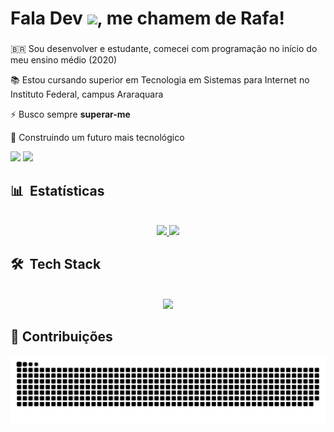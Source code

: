 <h1 align="left">Fala Dev <img src="https://raw.githubusercontent.com/kaueMarques/kaueMarques/master/hi.gif" height="30px">, me chamem de Rafa!</h1>
<h3 align="left"> </h3>

<div align="left">
 
 🇧🇷 Sou desenvolver e estudante, comecei com programação no início do meu ensino médio (2020)
 
 📚 Estou cursando superior em Tecnologia em Sistemas para Internet no Instituto Federal, campus Araraquara

 ⚡ Busco sempre **superar-me**

 🚀 Construindo um futuro mais tecnológico
 </div>

<div> 
  <a href = "mailto:rafaeldavi8086@gmail.com"><img src="https://img.shields.io/badge/Gmail-333333?style=for-the-badge&logo=gmail&logoColor=red" /></a>
  <a href="https://www.linkedin.com/in/rafael-matias-dev" target="_blank"><img src="https://img.shields.io/badge/-LinkedIn-%230077B5?style=for-the-badge&logo=linkedin&logoColor=white" target="_blank"></a> 
</div>

## 📊 &nbsp;Estatísticas
<br/>
<div align="center">
  <a href="https://github.com/rafaelmatiass">
    <img height="150em" src="https://github-readme-stats.vercel.app/api?username=rafaelmatiass&count_private=true&include_all_commits=true&show_icons=true&theme=dracula&hide_border=false&show_owner=true"/>
    <img height="150em" src="https://github-readme-stats.vercel.app/api/top-langs/?username=rafaelmatiass&theme=dracula&hide_border=false&&layout=compact"/>
  </a>
</div>

## 🛠 &nbsp;Tech Stack
<br/>
<div align="center">
    <img src="https://skillicons.dev/icons?i=html,css,c,java,javascript,typescript,nextjs,nestjs,git,prisma,python,tailwind,mysql,react,nodejs" />
</div>

## 🐍 Contribuições 
<picture>
  <source media="(prefers-color-scheme: dark)" srcset="https://raw.githubusercontent.com/RafaelMatiass/RafaelMatiass/output/github-contribution-grid-snake-dark.svg">
  <source media="(prefers-color-scheme: light)" srcset="https://raw.githubusercontent.com/RafaelMatiass/RafaelMatiass/output/github-contribution-grid-snake.svg">
  <img alt="github contribution grid snake animation" src="https://raw.githubusercontent.com/RafaelMatiass/RafaelMatiass/output/github-contribution-grid-snake.svg">
</picture>
